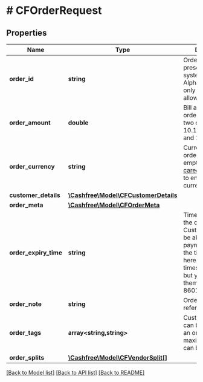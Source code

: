 # # CFOrderRequest

## Properties

Name | Type | Description | Notes
------------ | ------------- | ------------- | -------------
**order_id** | **string** | Order identifier present in your system. Alphanumeric and only - and _ allowed. | [optional]
**order_amount** | **double** | Bill amount for the order. Provide upto two decimals. 10.15 means Rs 10 and 15 paisa |
**order_currency** | **string** | Currency for the order. INR if left empty. Contact care@cashfree.com to enable new currencies. |
**customer_details** | [**\Cashfree\Model\CFCustomerDetails**](CFCustomerDetails.md) |  |
**order_meta** | [**\Cashfree\Model\CFOrderMeta**](CFOrderMeta.md) |  | [optional]
**order_expiry_time** | **string** | Time after which the order expires. Customers will not be able to make the payment beyond the time specified here. We store timestamps in IST, but you can provide them in a valid ISO 8601 time format. | [optional]
**order_note** | **string** | Order note for reference. | [optional]
**order_tags** | **array<string,string>** | Custom Tags which can be passed for an order. A maximum of 6 tags can be added | [optional]
**order_splits** | [**\Cashfree\Model\CFVendorSplit[]**](CFVendorSplit.md) |  | [optional]

[[Back to Model list]](../../README.md#models) [[Back to API list]](../../README.md#endpoints) [[Back to README]](../../README.md)
